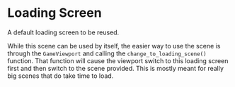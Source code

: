 # Loading Screen
A default loading screen to be reused.

While this scene can be used by itself, the easier way to use the scene is through the `GameViewport` and calling the `change_to_loading_scene()` function. That function will cause the viewport switch to this loading screen first and then switch to the scene provided. This is mostly meant for really big scenes that do take time to load.
